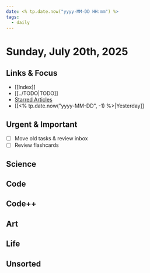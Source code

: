 ```yaml
---
date: <% tp.date.now("yyyy-MM-DD HH:mm") %>
tags:
  - daily
---
```


# Sunday, July 20th, 2025

## Links & Focus

- [[Index]]
- [[../TODO|TODO]]
- [Starred Articles](http://rss.home.arpa/starred)
- [[<% tp.date.now("yyyy-MM-DD", -1) %>|Yesterday]]

## Urgent & Important

- [ ] Move old tasks & review inbox
- [ ] Review flashcards

## Science

## Code

## Code++

## Art

## Life

## Unsorted